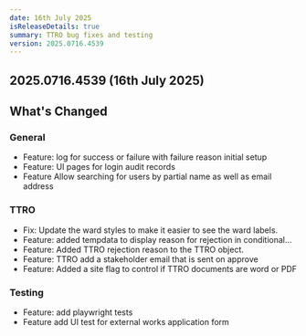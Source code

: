 ```yaml
---
date: 16th July 2025
isReleaseDetails: true
summary: TTRO bug fixes and testing
version: 2025.0716.4539
---
```

## 2025.0716.4539 (16th July 2025) 

## What's Changed

### General
* Feature: log for success or failure with failure reason initial setup 
* Feature: UI pages for login audit records 
* Feature Allow searching for users by partial name as well as email address 
 
### TTRO
* Fix: Update the ward styles to make it easier to see the ward labels. 
* Feature:  added tempdata to display reason for rejection in conditional… 
* Feature: Added TTRO rejection reason to the TTRO object. 
* Feature: TTRO add a stakeholder email that is sent on approve
* Feature: Added a site flag to control if TTRO documents are word or PDF 


### Testing
* Feature: add playwright tests 
* Feature add UI test for external works application form 
